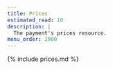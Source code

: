 ```yaml
---
title: Prices
estimated_read: 10
description: |
  The payment's prices resource.
menu_order: 2900
---
```


{% include prices.md %}
